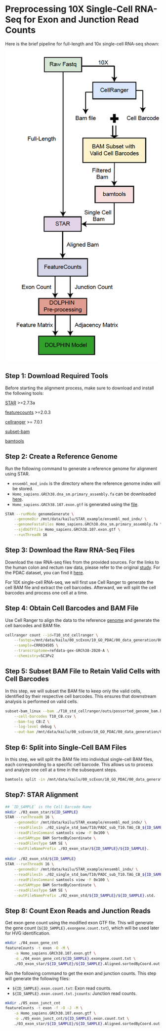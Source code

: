 # Preprocessing 10X Single-Cell RNA-Seq for Exon and Junction Read Counts

Here is the brief pipeline for full-length and 10x single-cell RNA-seq shown:

![preprocess pipeline](../_static/preprocess_pipeline.png)

## Step 1: Download Required Tools

Before starting the alignment process, make sure to download and install the following tools:

[STAR](https://github.com/alexdobin/STAR) >=2.7.3a

[featurecounts](https://sourceforge.net/projects/subread/files/subread-2.0.8/) >=2.0.3

[cellranger](https://www.10xgenomics.com/support/software/cell-ranger/latest/tutorials/cr-tutorial-in) >= 7.0.1

[subset-bam](https://github.com/10XGenomics/subset-bam)

[bamtools](https://github.com/pezmaster31/bamtools)
## Step 2: Create a Reference Genome

Run the following command to generate a reference genome for alignment using STAR. 
- `ensembl_mod_indx` is the directory where the reference genome index will be stored.
- `Homo_sapiens.GRCh38.dna_sm.primary_assembly.fa` can be downloaded [here](https://ftp.ensembl.org/pub/release-113/fasta/homo_sapiens/dna/).
- `Homo_sapiens.GRCh38.107.exon.gtf` is generated using the [file](./step0_generate_exon_gtf_final.ipynb).


```bash
STAR --runMode genomeGenerate \
    --genomeDir /mnt/data/kailu/STAR_example/ensembl_mod_indx/ \
    --genomeFastaFiles Homo_sapiens.GRCh38.dna_sm.primary_assembly.fa \
    --sjdbGTFfile Homo_sapiens.GRCh38.107.exon.gtf \
    --runThreadN 16
```

## Step 3: Download the Raw RNA-Seq Files

Download the raw RNA-seq files from the provided sources. For the links to the human colon and rectum raw data, please refer to the original [study](https://rupress.org/jem/article/217/2/e20191130/132578/Single-cell-transcriptome-analysis-reveals). For the PDAC dataset, you can find it [here](https://www.nature.com/articles/s41422-019-0195-y).

For 10X single-cell RNA-seq, we will first use Cell Ranger to generate the cell BAM file and extract the cell barcodes. Afterward, we will split the cell barcodes and process one cell at a time.

## Step 4: Obtain Cell Barcodes and BAM File

Use Cell Ranger to align the data to the reference [genome](https://www.10xgenomics.com/support/software/cell-ranger/downloads) and generate the cell barcodes and BAM file.

```bash
cellranger count --id=T10_std_cellranger \
    --fastqs=/mnt/data/kailu/00_scExon/10_GO_PDAC/00_data_generation/00_raw/T10/ \
    --sample=CRR034505 \
    --transcriptome=refdata-gex-GRCh38-2020-A \
    --chemistry=SC3Pv2
```

## Step 5: Subset BAM File to Retain Valid Cells with Cell Barcodes

In this step, we will subset the BAM file to keep only the valid cells, 
identified by their respective cell barcodes. 
This ensures that downstream analysis is performed on valid cells.

```bash
subset-bam_linux --bam ./T10_std_cellranger/outs/possorted_genome_bam.bam \
    --cell-barcodes T10_CB.csv \
    --bam-tag CB:Z \
    --log-level debug \
    --out-bam /mnt/data/kailu/00_scExon/10_GO_PDAC/00_data_generation/02_single_std_bam/T10/PADC_sub_T10.bam

```

## Step 6: Split into Single-Cell BAM Files
In this step, we will split the BAM file into individual single-cell BAM files, each corresponding to a specific cell barcode. This allows us to process and analyze one cell at a time in the subsequent steps.

```bash
bamtools split -in /mnt/data/kailu/00_scExon/10_GO_PDAC/00_data_generation/02_single_std_bam/T10/PADC_sub_T10.bam -tag CB
```

## Step7: STAR Alignment 
```bash
## `ID_SAMPLE` is the Cell Barcode Name
mkdir ./03_exon_star/${ID_SAMPLE}
STAR --runThreadN 16 \
    --genomeDir /mnt/data/kailu/STAR_example/ensembl_mod_indx/ \
    --readFilesIn ./02_single_std_bam/T10/PADC_sub_T10.TAG_CB_${ID_SAMPLE}.bam \
    --readFilesCommand samtools view -F 0x100 \
    --outSAMtype BAM SortedByCoordinate \
    --readFilesType SAM SE \
    --outFileNamePrefix ./03_exon_star/${ID_SAMPLE}/${ID_SAMPLE}.

mkdir ./02_exon_std/${ID_SAMPLE}
STAR --runThreadN 16 \
    --genomeDir /mnt/data/kailu/STAR_example/ensembl_indx/ \
    --readFilesIn ./02_single_std_bam/T10/PADC_sub_T10.TAG_CB_${ID_SAMPLE}.bam \
    --readFilesCommand samtools view -F 0x100 \
    --outSAMtype BAM SortedByCoordinate \
    --readFilesType SAM SE \
    --outFileNamePrefix ./02_exon_std/${ID_SAMPLE}/${ID_SAMPLE}.std.
```

## Step 8: Count Exon Reads and Junction Reads

Get exon gene count using the modified exon GTF file. This will generate the gene count (`${ID_SAMPLE}.exongene.count.txt`), which will be used later for HVG identification.

```bash
mkdir ./04_exon_gene_cnt
featureCounts -t exon -O -M \
    -a Homo_sapiens.GRCh38.107.exon.gtf \
    -o ./04_exon_gene_cnt/${ID_SAMPLE}.exongene.count.txt \
    ./03_exon_star/${ID_SAMPLE}/${ID_SAMPLE}.Aligned.sortedByCoord.out.bam
```

Run the following command to get the exon and junction counts. This step will generate the following files:
- `${ID_SAMPLE}.exon.count.txt`: Exon read counts.
- `${ID_SAMPLE}.exon.count.txt.jcounts`: Junction read counts.

```bash
mkdir ./05_exon_junct_cnt
featureCounts -t exon -f -O -J -M \
    -a Homo_sapiens.GRCh38.107.exon.gtf \
    -o ./05_exon_junct_cnt/${ID_SAMPLE}.exon.count.txt \
    ./03_exon_star/${ID_SAMPLE}/${ID_SAMPLE}.Aligned.sortedByCoord.out.bam
```